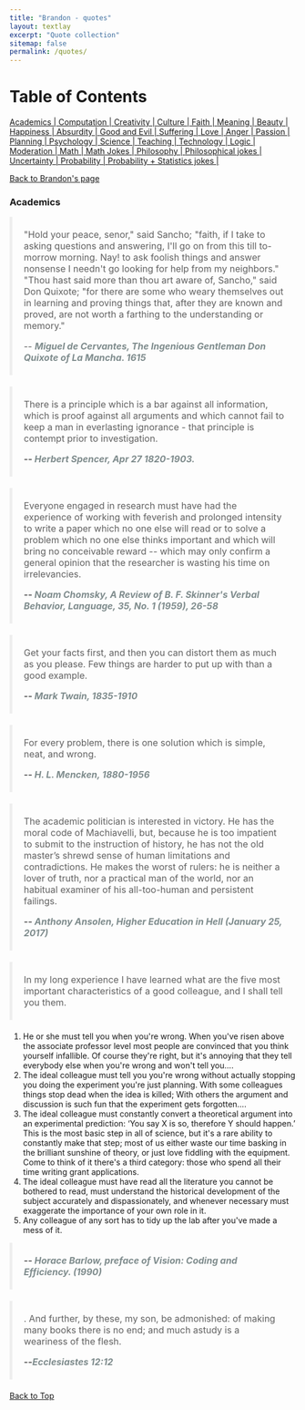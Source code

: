 ```yaml
---
title: "Brandon - quotes"
layout: textlay
excerpt: "Quote collection"
sitemap: false
permalink: /quotes/
---
```


<style>
/* this is kind of a hack, but I think it's a workable solution */
blockquote {
    padding: 5px 20px;
    margin: 0 0 20px;
    font-size: 16px;
    border-left: 5px solid #eee;
    #background-color: red;
}
blockquote strong em {
  color: #7F8C8D;
}
</style>

# Table of Contents
[Academics | ](#academics)
[Computation | ](#computation)
[Creativity | ](#creativity)
[Culture | ](#culture)
[Faith | ](#faith)
[Meaning | ](#meaning)
[Beauty | ](#beauty)
[Happiness | ](#happiness)
[Absurdity | ](#absurdity)
[Good and Evil | ](#good-and-evil)
[Suffering | ](#suffering)
[Love | ](#love)
[Anger | ](#anger)
[Passion | ](#passion)
[Planning | ](#planning)
[Psychology | ](#psychology)
[Science | ](#science)
[Teaching | ](#teaching)
[Technology | ](#technology)
[Logic | ](#logic)
[Moderation | ](#moderation)
[Math | ](#math)
[Math Jokes | ](#math-jokes)
[Philosophy | ](#philosophy)
[Philosophical jokes | ](#philosophical-jokes)
[Uncertainty | ](#uncertainty)
[Probability | ](#probability)
[Probability + Statistics jokes | ](#probability-and-statistics-jokes)

[Back to Brandon's page](/brandon/)

### Academics
> "Hold your peace, senor," said Sancho; "faith, if I take to asking questions and answering, I'll go on from this till to-morrow morning. Nay! to ask foolish things and answer nonsense I needn't go looking for help from my neighbors."  
"Thou hast said more than thou art aware of, Sancho," said Don Quixote; "for there are some who weary themselves out in learning and proving things that, after they are known and proved, are not worth a farthing to the understanding or memory."  
>  
> -- **_Miguel de Cervantes, The Ingenious Gentleman Don Quixote of La Mancha. 1615_**

> There is a principle which is a bar against all information, which is proof against all arguments and which cannot fail to keep a man in everlasting ignorance - that principle is contempt prior to investigation.  
>  
> **-- _Herbert Spencer, Apr 27 1820-1903._**

> Everyone engaged in research must have had the experience of working with feverish and prolonged intensity to write a paper which no one else will read or to solve a problem which no one else thinks important and which will bring no conceivable reward -- which may only confirm a general opinion that the researcher is wasting his time on irrelevancies.  
>  
> **-- _Noam Chomsky, A Review of B. F. Skinner's Verbal Behavior, Language, 35, No. 1 (1959), 26-58_**

> Get your facts first, and then you can distort them as much as you please.
> Few things are harder to put up with than a good example.  
>  
> **-- _Mark Twain, 1835-1910_**

> For every problem, there is one solution which is simple, neat, and wrong.  
>  
> **-- _H. L. Mencken, 1880-1956_**  

> The academic politician is interested in victory. He has the moral code of Machiavelli, but, because he is too impatient to submit to the instruction of history, he has not the old master’s shrewd sense of human limitations and contradictions. He makes the worst of rulers: he is neither a lover of truth, nor a practical man of the world, nor an habitual examiner of his all-too-human and persistent failings.  
>  
> **-- _Anthony Ansolen, Higher Education in Hell (January 25, 2017)_**

> In my long experience I have learned what are the five most important characteristics of a good colleague, and I shall tell you them.
1.	He or she must tell you when you're wrong. When you've risen above the associate professor level most people are convinced that you think yourself infallible. Of course they're right, but it's annoying that they tell everybody else when you're wrong and won't tell you….
2.	The ideal colleague must tell you you're wrong without actually stopping you doing the experiment you're just planning. With some colleagues things stop dead when the idea is killed; With others the argument and discussion is such fun that the experiment gets forgotten….
3.	The ideal colleague must constantly convert a theoretical argument into an experimental prediction: ‘You say X is so, therefore Y should happen.’ This is the most basic step in all of science, but it's a rare ability to constantly make that step; most of us either waste our time basking in the brilliant sunshine of theory, or just love fiddling with the equipment. Come to think of it there's a third category: those who spend all their time writing grant applications.
4.	The ideal colleague must have read all the literature you cannot be bothered to read, must understand the historical development of the subject accurately and dispassionately, and whenever necessary must exaggerate the importance of your own role in it.
5.	Any colleague of any sort has to tidy up the lab after you've made a mess of it.  
>  
> **-- _Horace Barlow, preface of Vision: Coding and Efficiency. (1990)_**

>. And further, by these, my son, be admonished: of making many books there is no end; and much astudy is a weariness of the flesh.  
>   
> **--_Ecclesiastes 12:12_**

[Back to Top](#  )